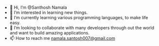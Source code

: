 - 👋 Hi, I’m @Santhosh Namala
- 👀 I’m interested in learning new things.
- 🌱 I’m currently learning various programming languages, to make life easy.
- 💞️ I’m looking to collaborate with many developers through out the world and want to build amazing applications.
- 📫 How to reach me namala.santosh007@gmail.com

<!---
nsantosh007/nsantosh007 is a ✨ special ✨ repository because its `README.md` (this file) appears on your GitHub profile.
You can click the Preview link to take a look at your changes.
--->
